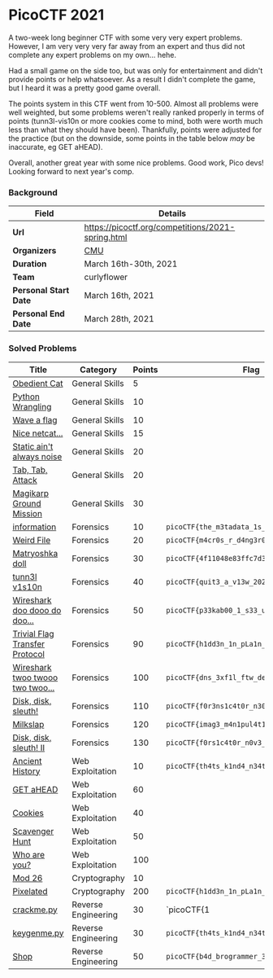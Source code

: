# PicoCTF 2021
A two-week long beginner CTF with some very very expert problems. However, I am very very very far away from an expert and thus did not complete any expert problems on my own... hehe.

Had a small game on the side too, but was only for entertainment and didn't provide points or help whatsoever. As a result I didn't complete the game, but I heard it was a pretty good game overall.

The points system in this CTF went from 10-500. Almost all problems were well weighted, but some problems weren't really ranked properly in terms of points (tunn3l-vis10n or more cookies come to mind, both were worth much less than what they should have been). Thankfully, points were adjusted for the practice (but on the downside, some points in the table below *may* be inaccurate, eg GET aHEAD).

Overall, another great year with some nice problems. Good work, Pico devs! Looking forward to next year's comp.

### Background
|Field                  |Details                                          |
|-----------------------|-------------------------------------------------|
|__Url__                |https://picoctf.org/competitions/2021-spring.html|
|__Organizers__         |[CMU](https://picoctf.org/)                      |
|__Duration__           |March 16th-30th, 2021                            |
|__Team__               |curlyflower                                      |
|__Personal Start Date__|March 16th, 2021                                 |
|__Personal End Date__  |March 28th, 2021                                 |

### Solved Problems
|Title                                                              |Category           |Points|Flag                                      |Writeup|
|-------------------------------------------------------------------|-------------------|---|---------------------------------------------|-------|
|[Obedient Cat                    ]()                               |General Skills     |5  |                                             |   |
|[Python Wrangling                ]()                               |General Skills     |10 |                                             |   |
|[Wave a flag                     ]()                               |General Skills     |10 |                                             |   |
|[Nice netcat...                  ]()                               |General Skills     |15 |                                             |   |
|[Static ain't always noise       ]()                               |General Skills     |20 |                                             |   |
|[Tab, Tab, Attack                ]()                               |General Skills     |20 |                                             |   |
|[Magikarp Ground Mission         ]()                               |General Skills     |30 |                                             |   |
|[information                     ](information/)                   |Forensics          |10 |`picoCTF{the_m3tadata_1s_modified}`          |✓  |
|[Weird File                      ](weird-file/)                    |Forensics          |20 |`picoCTF{m4cr0s_r_d4ng3r0us}`                |✓  |
|[Matryoshka doll                 ](matryoshka-doll/)               |Forensics          |30 |`picoCTF{4f11048e83ffc7d342a15bd2309b47de}`  |✓  |
|[tunn3l v1s10n                   ](tunn3l-v1s10n/)                 |Forensics          |40 |`picoCTF{quit3_a_v13w_2020}`                 |✓  |
|[Wireshark doo dooo do doo...    ](wireshark-doo-dooo-do-doo/)     |Forensics          |50 |`picoCTF{p33kab00_1_s33_u_deadbeef}`         |✓  |
|[Trivial Flag Transfer Protocol  ](trivial-flag-transfer-protocol/)|Forensics          |90 |`picoCTF{h1dd3n_1n_pLa1n_51GHT_18375919}`    |✓  |
|[Wireshark twoo twooo two twoo...](wireshark-twoo-twooo-two-twoo/) |Forensics          |100|`picoCTF{dns_3xf1l_ftw_deadbeef}`            |✓  |
|[Disk, disk, sleuth!             ](disk-disk-sleuth/)              |Forensics          |110|`picoCTF{f0r3ns1c4t0r_n30phyt3_a6f4cab5}`    |✓  |
|[Milkslap                        ](milkslap/)                      |Forensics          |120|`picoCTF{imag3_m4n1pul4t10n_sl4p5}`          |✓  |
|[Disk, disk, sleuth! II          ](disk-disk-sleuth-II/)           |Forensics          |130|`picoCTF{f0rs1c4t0r_n0v3_f5565e7b}`          |   |
|[Ancient History                 ](ancient-history/)               |Web Exploitation   |10 |`picoCTF{th4ts_k1nd4_n34t_53c701d9}`         |✓  |
|[GET aHEAD                       ]()                               |Web Exploitation   |60 |                                             |   |
|[Cookies                         ]()                               |Web Exploitation   |40 |                                             |   |
|[Scavenger Hunt                  ]()                               |Web Exploitation   |50 |                                             |   |
|[Who are you?                    ]()                               |Web Exploitation   |100|                                             |   |
|[Mod 26                          ]()                               |Cryptography       |10 |                                             |   |
|[Pixelated                       ](pixelated/)                     |Cryptography       |200|`picoCTF{h1dd3n_1n_pLa1n_51GHT_18375919}`    |   |
|[crackme.py                      ](crackme-py)                     |Reverse Engineering|30 |`picoCTF{1|\/|_4_p34|\|ut_f3bc410e}`         |✓  |
|[keygenme.py                     ](keygenme-py/)                   |Reverse Engineering|30 |`picoCTF{th4ts_k1nd4_n34t_53c701d9}`         |   |
|[Shop                            ](shop/)                          |Reverse Engineering|50 |`picoCTF{b4d_brogrammer_3da34a8f}`           |   |








